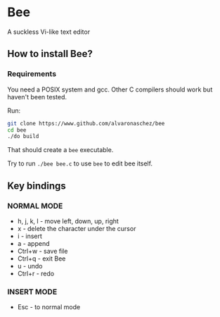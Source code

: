 # Bee

A suckless Vi-like text editor

## How to install Bee?

### Requirements

You need a POSIX system and gcc. Other C compilers should work but haven't been tested.

Run:
``` sh
git clone https://www.github.com/alvaronaschez/bee
cd bee
./do build
```

That should create a `bee` executable.

Try to run `./bee bee.c` to use `bee` to edit bee itself.

## Key bindings

### NORMAL MODE

- h, j, k, l - move left, down, up, right
- x - delete the character under the cursor
- i - insert
- a - append
- Ctrl+w - save file
- Ctrl+q - exit Bee
- u - undo
- Ctrl+r - redo

### INSERT MODE

- Esc - to normal mode

